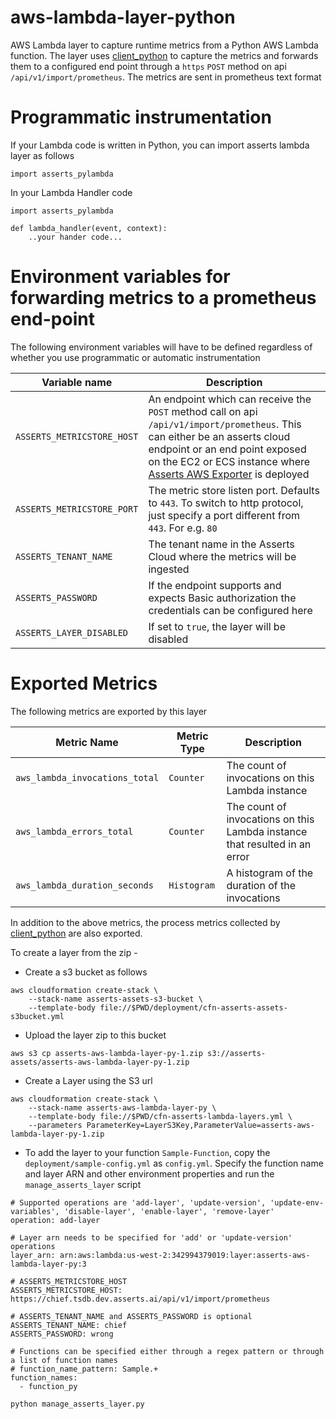 # aws-lambda-layer-python

AWS Lambda layer to capture runtime metrics from a Python AWS Lambda function. The layer uses [client_python](https://github.com/prometheus/client_python) to capture the metrics and forwards them to a configured end point through a `https` `POST` method on api `/api/v1/import/prometheus`. The metrics are sent in prometheus text format

# Programmatic instrumentation

If your Lambda code is written in Python, you can import asserts lambda layer as follows

```
import asserts_pylambda
```

In your Lambda Handler code
```
import asserts_pylambda

def lambda_handler(event, context):
    ..your hander code...

```

# Environment variables for forwarding metrics to a prometheus end-point
The following environment variables will have to be defined regardless of whether you use programmatic or automatic instrumentation

|Variable name| Description|
|-------------|------------|
|`ASSERTS_METRICSTORE_HOST`|An endpoint which can receive the `POST` method call on api `/api/v1/import/prometheus`. This can either be an asserts cloud endpoint or an end point exposed on the EC2 or ECS instance where [Asserts AWS Exporter](https://app.gitbook.com/o/-Mih12_HEHZ0gGyaqQ0X/s/-Mih17ZSkwF7P2VxUo4u/quickstart-guide/setting-up-aws-serverless-monitoring) is deployed |
|`ASSERTS_METRICSTORE_PORT`| The metric store listen port. Defaults to `443`. To switch to http protocol, just specify a port different from `443`. For e.g. `80` |
|`ASSERTS_TENANT_NAME`|The tenant name in the Asserts Cloud where the metrics will be ingested |
|`ASSERTS_PASSWORD`|If the endpoint supports and expects Basic authorization the credentials can be configured here |
|`ASSERTS_LAYER_DISABLED`| If set to `true`, the layer will be disabled|

# Exported Metrics

The following metrics are exported by this layer

|Metric Name|Metric Type|Description|
|-----------|------|-----|
|`aws_lambda_invocations_total`| `Counter` | The count of invocations on this Lambda instance |
|`aws_lambda_errors_total`| `Counter` | The count of invocations on this Lambda instance that resulted in an error |
|`aws_lambda_duration_seconds`| `Histogram` | A histogram of the duration of the invocations  |

In addition to the above metrics, the process metrics collected by [client_python](https://github.com/prometheus/client_python) are also exported.

To create a layer from the zip -

* Create a s3 bucket as follows

```
aws cloudformation create-stack \
    --stack-name asserts-assets-s3-bucket \
    --template-body file://$PWD/deployment/cfn-asserts-assets-s3bucket.yml
```

* Upload the layer zip to this bucket

```
aws s3 cp asserts-aws-lambda-layer-py-1.zip s3://asserts-assets/asserts-aws-lambda-layer-py-1.zip
```

* Create a Layer using the S3 url

```
aws cloudformation create-stack \
    --stack-name asserts-aws-lambda-layer-py \
    --template-body file://$PWD/cfn-asserts-lambda-layers.yml \
    --parameters ParameterKey=LayerS3Key,ParameterValue=asserts-aws-lambda-layer-py-1.zip
```

* To add the layer to your function `Sample-Function`, copy the `deployment/sample-config.yml` as `config.yml`. Specify
  the function name and layer ARN and other environment properties and run the `manage_asserts_layer` script


```
# Supported operations are 'add-layer', 'update-version', 'update-env-variables', 'disable-layer', 'enable-layer', 'remove-layer'
operation: add-layer

# Layer arn needs to be specified for 'add' or 'update-version' operations
layer_arn: arn:aws:lambda:us-west-2:342994379019:layer:asserts-aws-lambda-layer-py:3

# ASSERTS_METRICSTORE_HOST
ASSERTS_METRICSTORE_HOST: https://chief.tsdb.dev.asserts.ai/api/v1/import/prometheus

# ASSERTS_TENANT_NAME and ASSERTS_PASSWORD is optional
ASSERTS_TENANT_NAME: chief
ASSERTS_PASSWORD: wrong

# Functions can be specified either through a regex pattern or through a list of function names
# function_name_pattern: Sample.+
function_names:
  - function_py
```

```
python manage_asserts_layer.py
```
